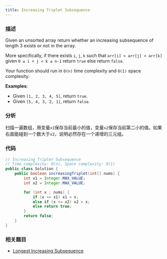 ```yaml
---
title: Increasing Triplet Subsequence
---
```


### 描述

Given an unsorted array return whether an increasing subsequence of length 3 exists or not in the array.

More specifically, if there exists `i`, `j`, `k` such that `arr[i] < arr[j] < arr[k]` given `0 ≤ i < j < k ≤ n-1` return `true` else return `false`.

Your function should run in `O(n)` time complexity and `O(1)` space complexity.

**Examples**:

- Given `[1, 2, 3, 4, 5]`, return `true`.
- Given `[5, 4, 3, 2, 1]`, return `false`.

### 分析

扫描一遍数组，用变量`x1`保存当前最小的值，变量`x2`保存当前第二小的值。如果右面能碰到一个数大于`x2`，说明必然存在一个递增的三元组。

### 代码

```java
// Increasing Triplet Subsequence
// Time complexity: O(n), Space complexity: O(1)
public class Solution {
    public boolean increasingTriplet(int[] nums) {
        int x1 = Integer.MAX_VALUE;
        int x2 = Integer.MAX_VALUE;

        for (int x : nums) {
            if (x <= x1) x1 = x;
            else if (x <= x2) x2 = x;
            else return true;
        }
        return false;
    }
}
```

### 相关题目

- [Longest Increasing Subsequence](../../dp/longest-increasing-subsequence.md)
